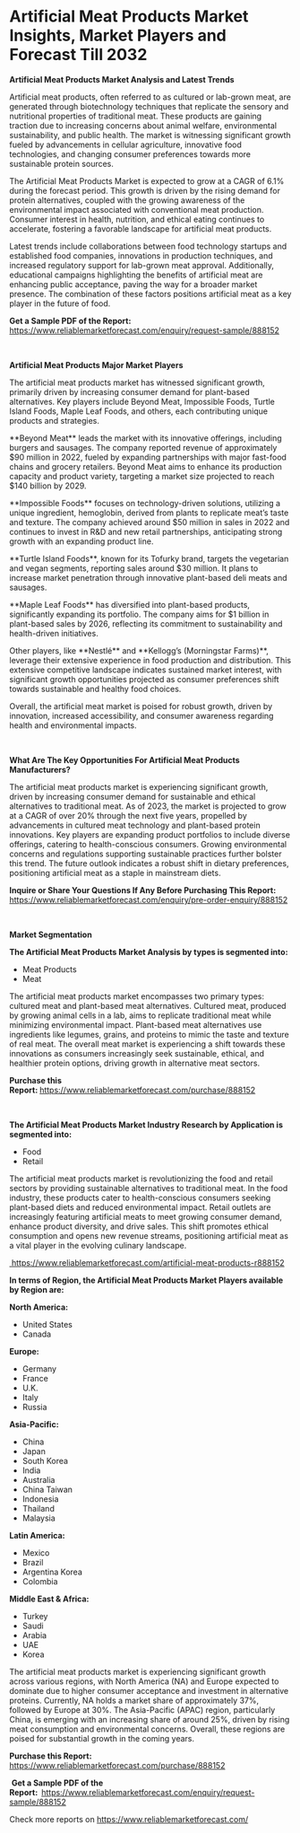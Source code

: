 <p><h1>Artificial Meat Products Market Insights, Market Players and Forecast Till 2032</h1></p><p><strong>Artificial Meat Products Market Analysis and Latest Trends</strong></p>
<p><p>Artificial meat products, often referred to as cultured or lab-grown meat, are generated through biotechnology techniques that replicate the sensory and nutritional properties of traditional meat. These products are gaining traction due to increasing concerns about animal welfare, environmental sustainability, and public health. The market is witnessing significant growth fueled by advancements in cellular agriculture, innovative food technologies, and changing consumer preferences towards more sustainable protein sources.</p><p>The Artificial Meat Products Market is expected to grow at a CAGR of 6.1% during the forecast period. This growth is driven by the rising demand for protein alternatives, coupled with the growing awareness of the environmental impact associated with conventional meat production. Consumer interest in health, nutrition, and ethical eating continues to accelerate, fostering a favorable landscape for artificial meat products.</p><p>Latest trends include collaborations between food technology startups and established food companies, innovations in production techniques, and increased regulatory support for lab-grown meat approval. Additionally, educational campaigns highlighting the benefits of artificial meat are enhancing public acceptance, paving the way for a broader market presence. The combination of these factors positions artificial meat as a key player in the future of food.</p></p>
<p><strong>Get a Sample PDF of the Report:&nbsp;</strong> <a href="https://www.reliablemarketforecast.com/enquiry/request-sample/888152?utm_campaign=2200&utm_medium=2&utm_source=Github&utm_content=ia&utm_term=08022025&utm_id=artificial-meat-products">https://www.reliablemarketforecast.com/enquiry/request-sample/888152</a></p>
<p>&nbsp;</p>
<p><strong>Artificial Meat Products Major Market Players</strong></p>
<p><p>The artificial meat products market has witnessed significant growth, primarily driven by increasing consumer demand for plant-based alternatives. Key players include Beyond Meat, Impossible Foods, Turtle Island Foods, Maple Leaf Foods, and others, each contributing unique products and strategies.</p><p>**Beyond Meat** leads the market with its innovative offerings, including burgers and sausages. The company reported revenue of approximately $90 million in 2022, fueled by expanding partnerships with major fast-food chains and grocery retailers. Beyond Meat aims to enhance its production capacity and product variety, targeting a market size projected to reach $140 billion by 2029.</p><p>**Impossible Foods** focuses on technology-driven solutions, utilizing a unique ingredient, hemoglobin, derived from plants to replicate meat’s taste and texture. The company achieved around $50 million in sales in 2022 and continues to invest in R&D and new retail partnerships, anticipating strong growth with an expanding product line.</p><p>**Turtle Island Foods**, known for its Tofurky brand, targets the vegetarian and vegan segments, reporting sales around $30 million. It plans to increase market penetration through innovative plant-based deli meats and sausages.</p><p>**Maple Leaf Foods** has diversified into plant-based products, significantly expanding its portfolio. The company aims for $1 billion in plant-based sales by 2026, reflecting its commitment to sustainability and health-driven initiatives.</p><p>Other players, like **Nestlé** and **Kellogg’s (Morningstar Farms)**, leverage their extensive experience in food production and distribution. This extensive competitive landscape indicates sustained market interest, with significant growth opportunities projected as consumer preferences shift towards sustainable and healthy food choices.</p><p>Overall, the artificial meat market is poised for robust growth, driven by innovation, increased accessibility, and consumer awareness regarding health and environmental impacts.</p></p>
<p>&nbsp;</p>
<p><strong>What Are The Key Opportunities For Artificial Meat Products Manufacturers?</strong></p>
<p><p>The artificial meat products market is experiencing significant growth, driven by increasing consumer demand for sustainable and ethical alternatives to traditional meat. As of 2023, the market is projected to grow at a CAGR of over 20% through the next five years, propelled by advancements in cultured meat technology and plant-based protein innovations. Key players are expanding product portfolios to include diverse offerings, catering to health-conscious consumers. Growing environmental concerns and regulations supporting sustainable practices further bolster this trend. The future outlook indicates a robust shift in dietary preferences, positioning artificial meat as a staple in mainstream diets.</p></p>
<p><strong>Inquire or Share Your Questions If Any Before Purchasing This Report:</strong> <a href="https://www.reliablemarketforecast.com/enquiry/pre-order-enquiry/888152?utm_campaign=2200&utm_medium=2&utm_source=Github&utm_content=ia&utm_term=08022025&utm_id=artificial-meat-products">https://www.reliablemarketforecast.com/enquiry/pre-order-enquiry/888152</a></p>
<p>&nbsp;</p>
<p><strong>Market Segmentation</strong></p>
<p><strong>The Artificial Meat Products Market Analysis by types is segmented into:</strong></p>
<p><ul><li>Meat Products</li><li>Meat</li></ul></p>
<p><p>The artificial meat products market encompasses two primary types: cultured meat and plant-based meat alternatives. Cultured meat, produced by growing animal cells in a lab, aims to replicate traditional meat while minimizing environmental impact. Plant-based meat alternatives use ingredients like legumes, grains, and proteins to mimic the taste and texture of real meat. The overall meat market is experiencing a shift towards these innovations as consumers increasingly seek sustainable, ethical, and healthier protein options, driving growth in alternative meat sectors.</p></p>
<p><strong>Purchase this Report:&nbsp;</strong><a href="https://www.reliablemarketforecast.com/purchase/888152?utm_campaign=2200&utm_medium=2&utm_source=Github&utm_content=ia&utm_term=08022025&utm_id=artificial-meat-products">https://www.reliablemarketforecast.com/purchase/888152</a></p>
<p>&nbsp;</p>
<p><strong>The Artificial Meat Products Market Industry Research by Application is segmented into:</strong></p>
<p><ul><li>Food</li><li>Retail</li></ul></p>
<p><p>The artificial meat products market is revolutionizing the food and retail sectors by providing sustainable alternatives to traditional meat. In the food industry, these products cater to health-conscious consumers seeking plant-based diets and reduced environmental impact. Retail outlets are increasingly featuring artificial meats to meet growing consumer demand, enhance product diversity, and drive sales. This shift promotes ethical consumption and opens new revenue streams, positioning artificial meat as a vital player in the evolving culinary landscape.</p></p>
<p><a href="https://www.reliablemarketforecast.com/artificial-meat-products-r888152?utm_campaign=2200&utm_medium=2&utm_source=Github&utm_content=ia&utm_term=08022025&utm_id=artificial-meat-products">&nbsp;https://www.reliablemarketforecast.com/artificial-meat-products-r888152</a></p>
<p><strong>In terms of Region, the Artificial Meat Products Market Players available by Region are:</strong></p>
<p>
    <p> <strong> North America: </strong>
        <ul>
            <li>United States</li>
            <li>Canada</li>
        </ul>
        </p> 
    <p> <strong> Europe: </strong>
        <ul>
            <li>Germany</li>
            <li>France</li>
            <li>U.K.</li>
            <li>Italy</li>
            <li>Russia</li>
        </ul>
        </p> 
    <p> <strong> Asia-Pacific: </strong>
        <ul>
            <li>China</li>
            <li>Japan</li>
            <li>South Korea</li>
            <li>India</li>
            <li>Australia</li>
            <li>China Taiwan</li>
            <li>Indonesia</li>
            <li>Thailand</li>
            <li>Malaysia</li>
        </ul>
        </p> 
    <p> <strong> Latin America: </strong>
        <ul>
            <li>Mexico</li>
            <li>Brazil</li>
            <li>Argentina Korea</li>
            <li>Colombia</li>
        </ul>
        </p> 
    <p> <strong> Middle East & Africa: </strong>
        <ul>
            <li>Turkey</li>
            <li>Saudi</li>
            <li>Arabia</li>
            <li>UAE</li>
            <li>Korea</li>
        </ul>
    </p>
    </p>
<p><p>The artificial meat products market is experiencing significant growth across various regions, with North America (NA) and Europe expected to dominate due to higher consumer acceptance and investment in alternative proteins. Currently, NA holds a market share of approximately 37%, followed by Europe at 30%. The Asia-Pacific (APAC) region, particularly China, is emerging with an increasing share of around 25%, driven by rising meat consumption and environmental concerns. Overall, these regions are poised for substantial growth in the coming years.</p></p>
<p><strong>Purchase this Report: </strong><a href="https://www.reliablemarketforecast.com/purchase/888152?utm_campaign=2200&utm_medium=2&utm_source=Github&utm_content=ia&utm_term=08022025&utm_id=artificial-meat-products">https://www.reliablemarketforecast.com/purchase/888152</a></p>
<p>&nbsp;<strong>Get a Sample PDF of the Report:&nbsp;&nbsp;</strong><a href="https://www.reliablemarketforecast.com/enquiry/request-sample/888152?utm_campaign=2200&utm_medium=2&utm_source=Github&utm_content=ia&utm_term=08022025&utm_id=artificial-meat-products">https://www.reliablemarketforecast.com/enquiry/request-sample/888152</a></p>
<p><strong></strong></p>
<p>Check more reports on <a href="https://www.reliablemarketforecast.com/?utm_campaign=2200&utm_medium=2&utm_source=Github&utm_content=ia&utm_term=08022025&utm_id=artificial-meat-products">https://www.reliablemarketforecast.com/</a></p>